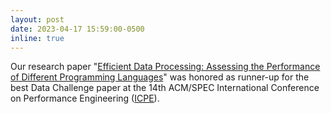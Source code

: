 ```yaml
---
layout: post
date: 2023-04-17 15:59:00-0500
inline: true
---
```


Our research paper "[Efficient Data Processing: Assessing the Performance of Different Programming Languages](https://dl.acm.org/doi/abs/10.1145/3578245.3584691)" was honored as runner-up for the best Data Challenge paper at the 14th ACM/SPEC International Conference on Performance Engineering ([ICPE](https://icpe2023.spec.org/)).
